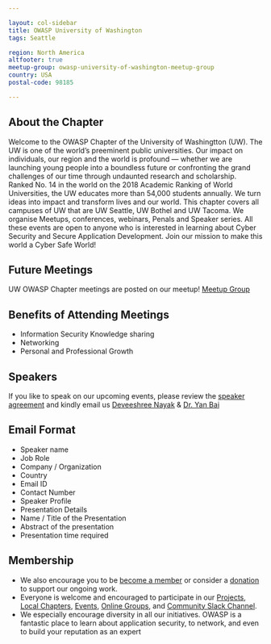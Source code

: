 ```yaml
---

layout: col-sidebar
title: OWASP University of Washington
tags: Seattle

region: North America
altfooter: true
meetup-group: owasp-university-of-washington-meetup-group
country: USA
postal-code: 98185

---
```


## About the Chapter

Welcome to the OWASP Chapter of the University of Washingtton (UW). The UW is one of the world’s preeminent public universities. Our impact on individuals, our region and the world is profound — whether we are launching young people into a boundless future or confronting the grand challenges of our time through undaunted research and scholarship. Ranked No. 14 in the world on the 2018 Academic Ranking of World Universities, the UW educates more than 54,000 students annually. We turn ideas into impact and transform lives and our world. This chapter covers all campuses of UW that are UW Seattle, UW Bothel and UW Tacoma. 
We organise Meetups, conferences, webinars, Penals and Speaker series. All these events are open to anyone who is interested in learning about Cyber Security and Secure Application Development. Join our mission to make this world a Cyber Safe World!  


## Future Meetings 

UW OWASP Chapter meetings are posted on our meetup! [Meetup Group](https://www.meetup.com/owasp-university-of-washington-meetup-group/)

## Benefits of Attending Meetings
+ Information Security Knowledge sharing
+ Networking
+ Personal and Professional Growth 

## Speakers

If you like to speak on our upcoming events, please review the [speaker agreement](https://owasp.org/www-policy/legal/speaker-agreement) and kindly email us [Deveeshree Nayak](mailto://deveeshree.nayak@owasp.org) & [Dr. Yan Bai](mailto://yanb@uw.edu)

## Email Format

  + Speaker name
  + Job Role
  + Company / Organization
  + Country
  + Email ID
  + Contact Number
  + Speaker Profile
  + Presentation Details
  + Name / Title of the Presentation
  + Abstract of the presentation
  + Presentation time required

## Membership
+ We also encourage you to be [become a member](/membership) or consider a [donation](/donate) to support our ongoing work.
+ Everyone is welcome and encouraged to participate in our [Projects](/projects), [Local Chapters](/chapters), [Events](/events), [Online Groups](https://groups.google.com/a/owasp.com/), and [Community Slack Channel](https://owasp.slack.com/). 
+ We especially encourage diversity in all our initiatives. OWASP is a fantastic place to learn about application security, to network, and even to build your reputation as an expert
